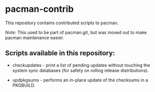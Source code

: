 pacman-contrib
==============

This repository contains contributed scripts to pacman.

*Note*: This used to be part of pacman.git, but was moved out to make pacman maintenance easier.


Scripts available in this repository:
-------------------------------------

* checkupdates - print a list of pending updates without touching the system
                 sync databases (for safety on rolling release distributions).

* updpkgsums - performs an in-place update of the checksums in a PKGBUILD.
